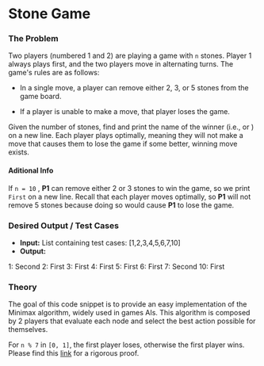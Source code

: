 # Stone Game

### The Problem

Two players (numbered 1 and 2) are playing a game with ```n``` stones. Player 1 always plays first, and the two players move in alternating turns. The game's rules are as follows:

* In a single move, a player can remove either 2, 3, or 5 stones from the game board.

* If a player is unable to make a move, that player loses the game.

Given the number of stones, find and print the name of the winner (i.e.,  or ) on a new line. Each player plays optimally, meaning they will not make a move that causes them to lose the game if some better, winning move exists.

#### Aditional Info

If ```n = 10``` , **P1** can remove either 2 or 3 stones to win the game, so we print ```First``` on a new line. Recall that each player moves optimally, so **P1** will not remove 5 stones because doing so would cause **P1** to lose the game.

### Desired Output / Test Cases

* **Input:** List containing test cases: [1,2,3,4,5,6,7,10]
* **Output:**

1:  Second
2:  First
3:  First
4:  First
5:  First
6:  First
7:  Second
10: First

### Theory
The goal of this code snippet is to provide an easy implementation of the Minimax algorithm, widely used in games AIs. This algorithm is composed by 2 players that evaluate each node and select the best action possible for themselves.

For `n % 7` in `[0, 1]`, the first player loses, otherwise the first player wins.
Please find this [link](https://theory.stanford.edu/~trevisan/cs103-14/hw2sol.pdf) for a rigorous proof.
